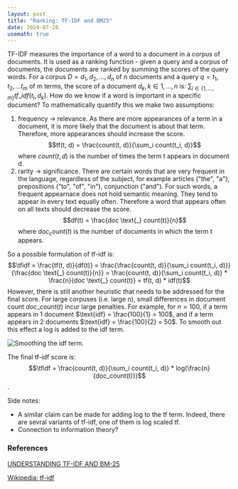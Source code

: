 ```yaml
---
layout: post
title: "Ranking: TF-IDF and BM25"
date: 2024-07-28
usemath: true
---
```

$$
\newcommand{\tf}{\text{tf}}
\newcommand{\idf}{\text{idf}}
\newcommand{\df}{\text{df}}
\newcommand{\tfidf}{\text{tf-idf}}
$$
TF-IDF measures the importance of a word to a document in a corpus of documents. It is used as a ranking function - given a query and a corpus of documents, the documents are ranked by summing the scores of the query words. 
For a corpus $D={d_1, d_2, ..., d_n}$ of n documents and a query $q={t_1, t_2, ... t_m}$ of m terms, the score of a document $d_k, k \in {1, ..., n}$ is: $\sum_{i \in \{1, ..., m\}} tf \text{_} idf(t_i, d_k)$.
How do we know if a word is important in a specific document? To mathematically quantify this we make two assumptions:
1. frequency -> relevance.
As there are more appearances of a term in a document, it is more likely that the document is about that term. Therefore, more appearances should increase the score.
$$tf(t, d) = \frac{count(t, d)}{\sum_i count(t_i, d)}$$
where $count(t, d)$ is the number of times the term t appears in document d.
3. rarity -> significance.
There are certain words that are very frequent in the language, regardless of the subject, for example articles ("the", "a"), prepositions ("to", "of", "in"), conjunction ("and"). For such words, a frequent appearnace does not hold semantic meaning. They tend to appear in every text equally often. Therefore a word that appears often on all texts should decrease the score.
$$df(t) = \frac{doc \text{_} count(t)}{n}$$
where $doc_count(t)$ is the number of documents in which the term t appears.

So a possible formulation of tf-idf is:
$$\tfidf = \frac{tf(t, d)}{df(t)} = \frac{\frac{count(t, d)}{\sum_i count(t_i, d)}}{\frac{doc \text{_} count(t)}{n}} = \frac{count(t, d)}{\sum_i count(t_i, d)} * \frac{n}{doc \text{_} count(t)} = tf(t, d) * idf(t)$$
However, there is still another heuristic that needs to be addressed for the final score. For large corpuses (i.e. large n), small differences in document count $doc \text{_} count(t)$ incur large penalties. For example, for $n=100$, if a term appears in 1 document $\text{idf} = \frac{100}{1} = 100$, and if a term appears in 2 documents $\text{idf} = \frac{100}{2} = 50$. To smooth out this effect a log is added to the idf term. 

<img src="{{ site.github.url }}/assets/img/tfidf/log_idf.png" alt="Smoothing the idf term.">

The final tf-idf score is:
$$\tfidf = \frac{count(t, d)}{\sum_i count(t_i, d)} * log(\frac{n}{doc_count(t)})$$.

Side notes:
* A similar claim can be made for adding log to the tf term. Indeed, there are sevral variants of tf-idf, one of them is log scaled tf.
* Connection to information theory?


### References
[UNDERSTANDING TF-IDF AND BM-25](https://kmwllc.com/index.php/2020/03/20/understanding-tf-idf-and-bm-25/)

[Wikipedia: tf-idf](https://en.wikipedia.org/wiki/Tf%E2%80%93idf#)
